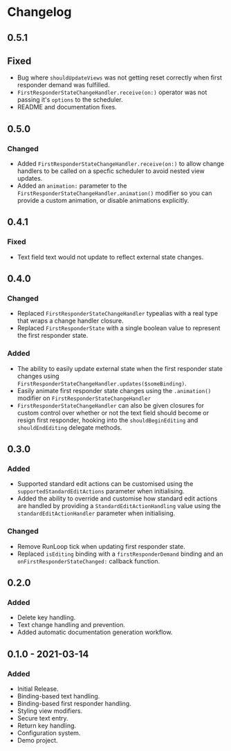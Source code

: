# Changelog

## 0.5.1

## Fixed

* Bug where `shouldUpdateViews` was not getting reset correctly when first responder demand
was fulfilled.
* `FirstResponderStateChangeHandler.receive(on:)` operator was not passing it's `options`
to the scheduler.
* README and documentation fixes.

## 0.5.0

### Changed

* Added `FirstResponderStateChangeHandler.receive(on:)` to allow change handlers
to be called on a specfic scheduler to avoid nested view updates.
* Added an `animation:` parameter to the `FirstResponderStateChangeHandler.animation()`
modifier so you can provide a custom animation, or disable animations explicitly.

## 0.4.1

### Fixed

* Text field text would not update to reflect external state changes.

## 0.4.0

### Changed

* Replaced `FirstResponderStateChangeHandler` typealias with a real type that
  wraps a change handler closure.
* Replaced `FirstResponderState` with a single boolean value to represent the
  first responder state.

### Added

* The ability to easily update external state when the first responder state
  changes using `FirstResponderStateChangeHandler.updates($someBinding)`.
* Easily animate first responder state changes using the `.animation()` modifier
  on `FirstResponderStateChangeHandler`
* `FirstResponderStateChangeHandler` can also be given closures for custom
  control over whether or not the text field should become or resign first
  responder, hooking into the `shouldBeginEditing` and `shouldEndEditing`
  delegate methods.

## 0.3.0

### Added

* Supported standard edit actions can be customised using the `supportedStandardEditActions`
  parameter when initialising.
* Added the ability to override and customise how standard edit actions are handled
  by providing a `StandardEditActionHandling` value using the `standardEditActionHandler`
  parameter when initialising.

### Changed

* Remove RunLoop tick when updating first responder state.
* Replaced `isEditing` binding with a `firstResponderDemand` binding and an
  `onFirstResponderStateChanged:` callback function.

## 0.2.0

### Added

* Delete key handling.
* Text change handling and prevention.
* Added automatic documentation generation workflow.

## 0.1.0 - 2021-03-14

### Added

* Initial Release.
* Binding-based text handling.
* Binding-based first responder handling.
* Styling view modifiers.
* Secure text entry.
* Return key handling.
* Configuration system.
* Demo project.
